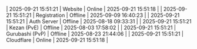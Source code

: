 | 2025-09-21 15:51:21 | Website | Online | 2025-09-21 15:51:18 |
| 2025-09-21 15:51:21 | Registration | Offline | 2025-09-09 16:40:23 |
| 2025-09-21 15:51:21 | Auth Server | Offline | 2025-08-18 09:33:31 |
| 2025-09-21 15:51:21 | Kezan (PvE) | Offline | 2025-08-03 17:58:02 |
| 2025-09-21 15:51:21 | Gurubashi (PvP) | Offline | 2025-08-23 21:44:06 |
| 2025-09-21 15:51:21 | Cloudflare | Online | 2025-09-21 15:51:18 |
